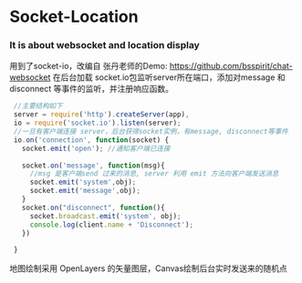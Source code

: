 # Socket-Location
### It is about websocket and location display

 用到了socket-io，改编自 张丹老师的Demo: https://github.com/bsspirit/chat-websocket 
 在后台加载 socket.io包监听server所在端口，添加对message 和disconnect 等事件的监听，并注册响应函数。
 ```javascript
  //主要结构如下
  server = require('http').createServer(app),
  io = require('socket.io').listen(server);
  //一旦有客户端连接 server，后台获得socket实例，有message, disconnect等事件
  io.on('connection', function(socket) {
    socket.emit('open'); //通知客户端已连接
    
    socket.on('message', function(msg){
      //msg 是客户端send 过来的消息, server 利用 emit 方法向客户端发送消息
      socket.emit('system',obj);
      socket.emit('message',obj);
    }
    socket.on("disconnect", function(){
      socket.broadcast.emit('system', obj);
      console.log(client.name + 'Disconnect');
    })
    
  }
 ```
地图绘制采用 OpenLayers 的矢量图层，Canvas绘制后台实时发送来的随机点

